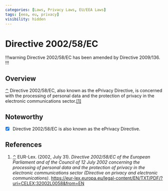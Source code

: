 ```yaml
---
categories: [Laws, Privacy Laws, EU/EEA Laws]
tags: [eea, eu, privacy]
visibility: hidden
---
```


# Directive 2002/58/EC

!!!warning
Directive 2002/58/EC has been amended by Directive 2009/136.
!!!

## Overview

<span id="ref1"></span>[⌃](#rev1) Directive 2002/58/EC, also known as the ePrivacy Directive, is concerned with the processing of personal data and the protection of privacy in the electronic communications sector.[[1]](#ref1)

## Noteworthy

- [x] Directive 2002/58/EC is also known as the ePrivacy Directive.

## References

1. <span id="ref1"></span>[⌃](#rev1) EUR-Lex. (2002, July 31). *Directive 2002/58/EC of the European Parliament and of the Council of 12 July 2002 concerning the processing of personal data and the protection of privacy in the electronic communications sector (Directive on privacy and electronic communications)*. https://eur-lex.europa.eu/legal-content/EN/TXT/PDF/?uri=CELEX:32002L0058&from=EN